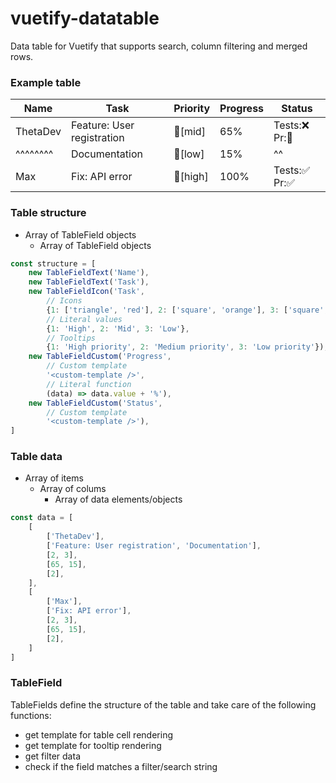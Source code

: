 # vuetify-datatable

Data table for Vuetify that supports search, column filtering and merged rows.

### Example table

| Name     | Task                       | Priority | Progress  | Status         |
|----------|----------------------------|----------|-----------|----------------| 
| ThetaDev | Feature: User registration | 🔸[mid]  | 65%       | Tests:❌ Pr:🔵 |
| ^^^^^^^^ | Documentation              | 🔹[low]  | 15%       | ^^             |
| Max      | Fix: API error             | 🔺[high] | 100%      | Tests:✅ Pr:✅ |

### Table structure

- Array of TableField objects
    - Array of TableField objects

```js
const structure = [
    new TableFieldText('Name'),
    new TableFieldText('Task'),
    new TableFieldIcon('Task',
        // Icons
        {1: ['triangle', 'red'], 2: ['square', 'orange'], 3: ['square', 'blue']},
        // Literal values
        {1: 'High', 2: 'Mid', 3: 'Low'},
        // Tooltips
        {1: 'High priority', 2: 'Medium priority', 3: 'Low priority'}),
    new TableFieldCustom('Progress',
        // Custom template
        '<custom-template />',
        // Literal function
        (data) => data.value + '%'),
    new TableFieldCustom('Status',
        // Custom template
        '<custom-template />'),
]
```

### Table data

- Array of items
    - Array of colums
        - Array of data elements/objects

```js
const data = [
    [
        ['ThetaDev'],
        ['Feature: User registration', 'Documentation'],
        [2, 3],
        [65, 15],
        [2],
    ],
    [
        ['Max'],
        ['Fix: API error'],
        [2, 3],
        [65, 15],
        [2],
    ]
]
```

### TableField
TableFields define the structure of the table and take care of
the following functions:

- get template for table cell rendering
- get template for tooltip rendering
- get filter data
- check if the field matches a filter/search string
